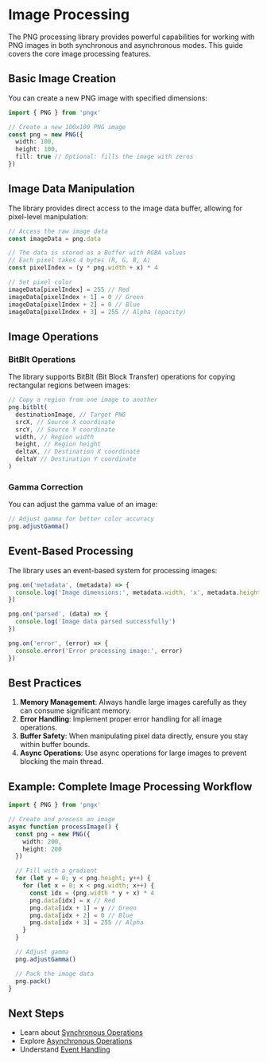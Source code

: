 # Image Processing

The PNG processing library provides powerful capabilities for working with PNG images in both synchronous and asynchronous modes. This guide covers the core image processing features.

## Basic Image Creation

You can create a new PNG image with specified dimensions:

```typescript
import { PNG } from 'pngx'

// Create a new 100x100 PNG image
const png = new PNG({
  width: 100,
  height: 100,
  fill: true // Optional: fills the image with zeros
})
```

## Image Data Manipulation

The library provides direct access to the image data buffer, allowing for pixel-level manipulation:

```typescript
// Access the raw image data
const imageData = png.data

// The data is stored as a Buffer with RGBA values
// Each pixel takes 4 bytes (R, G, B, A)
const pixelIndex = (y * png.width + x) * 4

// Set pixel color
imageData[pixelIndex] = 255 // Red
imageData[pixelIndex + 1] = 0 // Green
imageData[pixelIndex + 2] = 0 // Blue
imageData[pixelIndex + 3] = 255 // Alpha (opacity)
```

## Image Operations

### BitBlt Operations

The library supports BitBlt (Bit Block Transfer) operations for copying rectangular regions between images:

```typescript
// Copy a region from one image to another
png.bitblt(
  destinationImage, // Target PNG
  srcX, // Source X coordinate
  srcY, // Source Y coordinate
  width, // Region width
  height, // Region height
  deltaX, // Destination X coordinate
  deltaY // Destination Y coordinate
)
```

### Gamma Correction

You can adjust the gamma value of an image:

```typescript
// Adjust gamma for better color accuracy
png.adjustGamma()
```

## Event-Based Processing

The library uses an event-based system for processing images:

```typescript
png.on('metadata', (metadata) => {
  console.log('Image dimensions:', metadata.width, 'x', metadata.height)
})

png.on('parsed', (data) => {
  console.log('Image data parsed successfully')
})

png.on('error', (error) => {
  console.error('Error processing image:', error)
})
```

## Best Practices

1. **Memory Management**: Always handle large images carefully as they can consume significant memory.
2. **Error Handling**: Implement proper error handling for all image operations.
3. **Buffer Safety**: When manipulating pixel data directly, ensure you stay within buffer bounds.
4. **Async Operations**: Use async operations for large images to prevent blocking the main thread.

## Example: Complete Image Processing Workflow

```typescript
import { PNG } from 'pngx'

// Create and process an image
async function processImage() {
  const png = new PNG({
    width: 200,
    height: 200
  })

  // Fill with a gradient
  for (let y = 0; y < png.height; y++) {
    for (let x = 0; x < png.width; x++) {
      const idx = (png.width * y + x) * 4
      png.data[idx] = x // Red
      png.data[idx + 1] = y // Green
      png.data[idx + 2] = 0 // Blue
      png.data[idx + 3] = 255 // Alpha
    }
  }

  // Adjust gamma
  png.adjustGamma()

  // Pack the image data
  png.pack()
}
```

## Next Steps

- Learn about [Synchronous Operations](/features/sync-operations)
- Explore [Asynchronous Operations](/features/async-operations)
- Understand [Event Handling](/features/event-handling)
